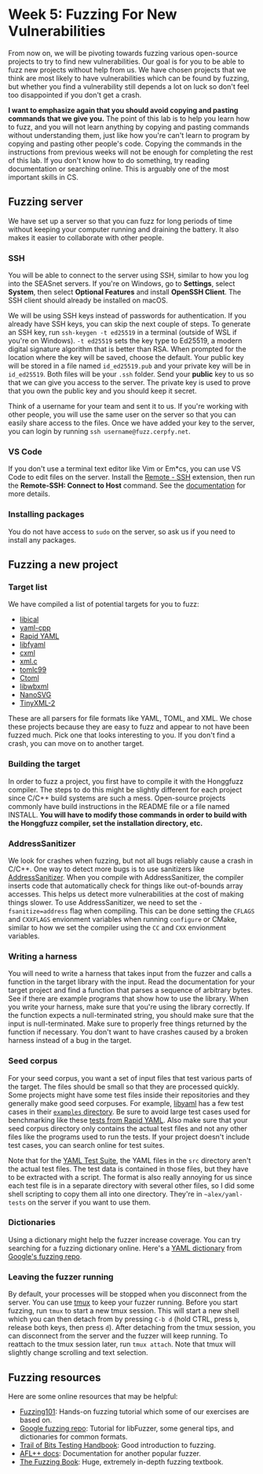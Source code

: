 # Week 5: Fuzzing For New Vulnerabilities

From now on, we will be pivoting towards fuzzing various open-source projects to try to find new vulnerabilities.
Our goal is for you to be able to fuzz new projects without help from us.
We have chosen projects that we think are most likely to have vulnerabilities which can be found by fuzzing, but whether you find a vulnerability still depends a lot on luck so don't feel too disappointed if you don't get a crash.

**I want to emphasize again that you should avoid copying and pasting commands that we give you.**
The point of this lab is to help you learn how to fuzz, and you will not learn anything by copying and pasting commands without understanding them, just like how you're can't learn to program by copying and pasting other people's code.
Copying the commands in the instructions from previous weeks will not be enough for completing the rest of this lab.
If you don't know how to do something, try reading documentation or searching online.
This is arguably one of the most important skills in CS.

## Fuzzing server

We have set up a server so that you can fuzz for long periods of time without keeping your computer running and draining the battery.
It also makes it easier to collaborate with other people.

### SSH

You will be able to connect to the server using SSH, similar to how you log into the SEASnet servers.
If you're on Windows, go to **Settings**, select **System**, then select **Optional Features** and install **OpenSSH Client**.
The SSH client should already be installed on macOS.

We will be using SSH keys instead of passwords for authentication.
If you already have SSH keys, you can skip the next couple of steps.
To generate an SSH key, run `ssh-keygen -t ed25519` in a terminal (outside of WSL if you're on Windows).
`-t ed25519` sets the key type to Ed25519, a modern digital signature algorithm that is better than RSA.
When prompted for the location where the key will be saved, choose the default.
Your public key will be stored in a file named `id_ed25519.pub` and your private key will be in `id_ed25519`.
Both files will be your `.ssh` folder.
Send your **public** key to us so that we can give you access to the server.
The private key is used to prove that you own the public key and you should keep it secret.

Think of a username for your team and sent it to us.
If you're working with other people, you will use the same user on the server so that you can easily share access to the files.
Once we have added your key to the server, you can login by running `ssh username@fuzz.cerpfy.net`.

### VS Code

If you don't use a terminal text editor like Vim or Em*cs, you can use VS Code to edit files on the server.
Install the [Remote - SSH](https://marketplace.visualstudio.com/items?itemName=ms-vscode-remote.remote-ssh) extension, then run the **Remote-SSH: Connect to Host** command.
See the [documentation](https://code.visualstudio.com/docs/remote/ssh) for more details.

### Installing packages

You do not have access to `sudo` on the server, so ask us if you need to install any packages.

## Fuzzing a new project

### Target list

We have compiled a list of potential targets for you to fuzz:

 - [libical](https://github.com/libical/libical)
 - [yaml-cpp](https://github.com/jbeder/yaml-cpp)
 - [Rapid YAML](https://github.com/biojppm/rapidyaml)
 - [libfyaml](https://github.com/pantoniou/libfyaml)
 - [cxml](https://github.com/ziord/cxml)
 - [xml.c](https://github.com/ooxi/xml.c)
 - [tomlc99](https://github.com/cktan/tomlc99)
 - [Ctoml](https://github.com/evilncrazy/ctoml)
 - [libwbxml](https://github.com/libwbxml/libwbxml)
 - [NanoSVG](https://github.com/memononen/nanosvg)
 - [TinyXML-2](https://github.com/leethomason/tinyxml2)

These are all parsers for file formats like YAML, TOML, and XML.
We chose these projects because they are easy to fuzz and appear to not have been fuzzed much.
Pick one that looks interesting to you.
If you don't find a crash, you can move on to another target.

### Building the target

In order to fuzz a project, you first have to compile it with the Honggfuzz compiler.
The steps to do this might be slightly different for each project since C/C++ build systems are such a mess.
Open-source projects commonly have build instructions in the README file or a file named INSTALL.
**You will have to modify those commands in order to build with the Honggfuzz compiler, set the installation directory, etc.**

### AddressSanitizer

We look for crashes when fuzzing, but not all bugs reliably cause a crash in C/C++.
One way to detect more bugs is to use sanitizers like [AddressSanitizer](https://github.com/google/sanitizers/wiki/AddressSanitizer).
When you compile with AddressSanitizer, the compiler inserts code that automatically check for things like out-of-bounds array accesses.
This helps us detect more vulnerabilities at the cost of making things slower.
To use AddressSanitizer, we need to set the `-fsanitize=address` flag when compiling.
This can be done setting the `CFLAGS` and `CXXFLAGS` envionment variables when running `configure` or CMake, similar to how we set the compiler using the `CC` and `CXX` envionment variables.

### Writing a harness

You will need to write a harness that takes input from the fuzzer and calls a function in the target library with the input.
Read the documentation for your target project and find a function that parses a sequence of arbitrary bytes.
See if there are example programs that show how to use the library.
When you write your harness, make sure that you're using the library correctly.
If the function expects a null-terminated string, you should make sure that the input is null-terminated.
Make sure to properly free things returned by the function if necessary.
You don't want to have crashes caused by a broken harness instead of a bug in the target.

### Seed corpus

For your seed corpus, you want a set of input files that test various parts of the target.
The files should be small so that they are processed quickly.
Some projects might have some test files inside their repositories and they generally make good seed corpuses.
For example, [libyaml](https://github.com/yaml/libyaml) has a few test cases in their [`examples` directory](https://github.com/yaml/libyaml/tree/master/examples).
Be sure to avoid large test cases used for benchmarking like these [tests from Rapid YAML](https://github.com/biojppm/rapidyaml/tree/master/bm/cases).
Also make sure that your seed corpus directory only contains the actual test files and not any other files like the programs used to run the tests.
If your project doesn't include test cases, you can search online for test suites.

Note that for the [YAML Test Suite](https://github.com/yaml/yaml-test-suite), the YAML files in the `src` directory aren't the actual test files.
The test data is contained in those files, but they have to be extracted with a script.
The format is also really annoying for us since each test file is in a separate directory with several other files, so I did some shell scripting to copy them all into one directory.
They're in `~alex/yaml-tests` on the server if you want to use them.

### Dictionaries

Using a dictionary might help the fuzzer increase coverage.
You can try searching for a fuzzing dictionary online.
Here's a [YAML dictionary](https://github.com/google/fuzzing/blob/master/dictionaries/yaml.dict) from [Google's fuzzing repo](https://github.com/google/fuzzing).

### Leaving the fuzzer running

By default, your processes will be stopped when you disconnect from the server.
You can use [tmux](https://github.com/tmux/tmux) to keep your fuzzer running.
Before you start fuzzing, run `tmux` to start a new tmux session.
This will start a new shell which you can then detach from by pressing `C-b d` (hold CTRL, press `b`, release both keys, then press `d`).
After detaching from the tmux session, you can disconnect from the server and the fuzzer will keep running.
To reattach to the tmux session later, run `tmux attach`.
Note that tmux will slightly change scrolling and text selection.

## Fuzzing resources

Here are some online resources that may be helpful:

 - [Fuzzing101](https://github.com/antonio-morales/Fuzzing101): Hands-on fuzzing tutorial which some of our exercises are based on.
 - [Google fuzzing repo](https://github.com/google/fuzzing): Tutorial for libFuzzer, some general tips, and dictionaries for common formats.
 - [Trail of Bits Testing Handbook](https://appsec.guide/docs/fuzzing/): Good introduction to fuzzing.
 - [AFL++ docs](https://aflplus.plus/): Documentation for another popular fuzzer.
 - [The Fuzzing Book](https://www.fuzzingbook.org/): Huge, extremely in-depth fuzzing textbook.
